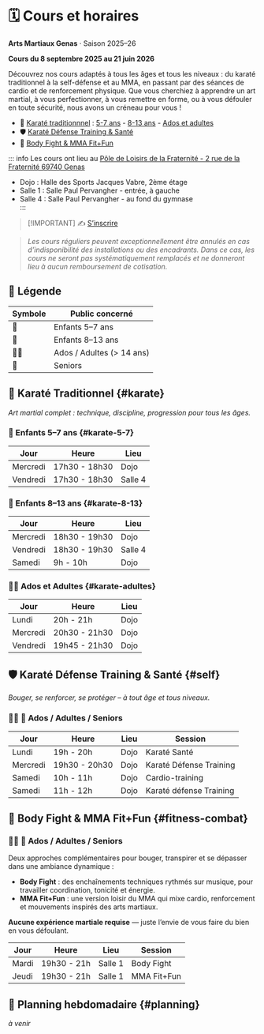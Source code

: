 # 🗓️ Cours et horaires
**Arts Martiaux Genas** · Saison 2025–26

**Cours du 8 septembre 2025 au 21 juin 2026**

Découvrez nos cours adaptés à tous les âges et tous les niveaux : du karaté traditionnel à la self-défense et au MMA, en passant par des séances de cardio et de renforcement physique. Que vous cherchiez à apprendre un art martial, à vous perfectionner, à vous remettre en forme, ou à vous défouler en toute sécurité, nous avons un créneau pour vous !

- 🥋 [Karaté traditionnnel](#karate) : [5-7 ans](#karate-5-7) - [8-13 ans](#karate-8-13) - [Ados et adultes](#karate-adultes)
- 🛡️ [Karaté Défense Training & Santé](#self)
- 💪 [Body Fight & MMA Fit+Fun](#fitness-combat)

::: info Les cours ont lieu au [Pôle de Loisirs de la Fraternité - 2 rue de la Fraternité 69740 Genas](https://maps.app.goo.gl/rW2HG1AiGbyPNULA9)
- Dojo : Halle des Sports Jacques Vabre, 2ème étage  
- Salle 1 : Salle Paul Pervangher - entrée, à gauche  
- Salle 4 : Salle Paul Pervangher - au fond du gymnase  
:::

> [!IMPORTANT] ✍️ <a href="/inscription">S’inscrire</a>

> _Les cours réguliers peuvent exceptionnellement être annulés en cas d’indisponibilité des installations ou des encadrants. Dans ce cas, les cours ne seront pas systématiquement remplacés et ne donneront lieu à aucun remboursement de cotisation._

## 🔎 Légende

| Symbole | Public concerné           |
|---------|---------------------------|
| 👶      | Enfants 5–7 ans           |
| 🧒      | Enfants 8–13 ans          |
| 🧑‍🦱      | Ados / Adultes (> 14 ans) |
| 👴      | Seniors                   |

## 🥋 Karaté Traditionnel {#karate}

*Art martial complet : technique, discipline, progression pour tous les âges.*

### 👶 Enfants 5–7 ans {#karate-5-7}

| Jour       | Heure         | Lieu    |
|------------|---------------|---------|
| Mercredi   | 17h30 - 18h30 | Dojo    |
| Vendredi   | 17h30 - 18h30 | Salle 4 |

### 🧒 Enfants 8–13 ans {#karate-8-13}

| Jour       | Heure         | Lieu    |
|------------|---------------|---------|
| Mercredi   | 18h30 - 19h30 | Dojo    |
| Vendredi   | 18h30 - 19h30 | Salle 4 |
| Samedi     | 9h - 10h      | Dojo    |

### 🧑‍🦱 Ados et Adultes {#karate-adultes}

| Jour       | Heure         | Lieu    |
|------------|---------------|---------|
| Lundi      | 20h - 21h     | Dojo    |
| Mercredi   | 20h30 - 21h30 | Dojo    |
| Vendredi   | 19h45 - 21h30 | Dojo    |

## 🛡️ Karaté Défense Training & Santé {#self}

*Bouger, se renforcer, se protéger – à tout âge et tous niveaux.*

### 🧑‍🦱 👴 Ados / Adultes / Seniors

| Jour       | Heure         | Lieu    | Session                 |
|------------|---------------|---------|-------------------------|
| Lundi      | 19h - 20h     | Dojo    | Karaté Santé            |
| Mercredi   | 19h30 - 20h30 | Dojo    | Karaté Défense Training |
| Samedi     | 10h - 11h     | Dojo    | Cardio-training         |
| Samedi     | 11h - 12h     | Dojo    | Karaté défense Training |

## 💪 Body Fight & MMA Fit+Fun {#fitness-combat}

### 🧑‍🦱 👴 Ados / Adultes / Seniors

Deux approches complémentaires pour bouger, transpirer et se dépasser dans une ambiance dynamique :

- **Body Fight** : des enchaînements techniques rythmés sur musique, pour travailler coordination, tonicité et énergie.
- **MMA Fit+Fun** : une version loisir du MMA qui mixe cardio, renforcement et mouvements inspirés des arts martiaux.

**Aucune expérience martiale requise** — juste l’envie de vous faire du bien en vous défoulant. 

| Jour       | Heure         | Lieu    | Session              |
|------------|---------------|---------|----------------------|
| Mardi      | 19h30 - 21h   | Salle 1 | Body Fight           |
| Jeudi      | 19h30 - 21h   | Salle 1 | MMA Fit+Fun          |

## 📅 Planning hebdomadaire {#planning}

_à venir_